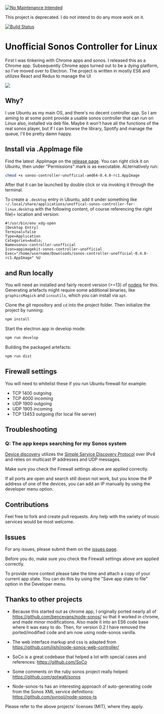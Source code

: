 [![No Maintenance Intended](http://unmaintained.tech/badge.svg)](http://unmaintained.tech/)

This project is deprecated. I do not intend to do any more work on it.

[![Build Status](https://github.com/pascalopitz/unoffical-sonos-controller-for-linux/workflows/Build/release/badge.svg)](https://github.com/pascalopitz/unoffical-sonos-controller-for-linux/actions?query=workflow%3ABuild%2Frelease)

# Unofficial Sonos Controller for Linux

First I was tinkering with Chrome apps and sonos. I released this as a
Chrome app.
Subsequently Chrome apps turned out to be
a dying platform, so I've moved over to Electron. The project is written
in mostly ES6 and utilizes React and Redux to manage the UI

![](http://pascalopitz.github.io/unoffical-sonos-controller-for-linux/screenshots/screenshot_1.png?raw=true)

## Why?

I use Ubuntu as my main OS, and there's no decent controller app.
So I am aiming to at some point provide a usable sonos controller that
can run on Linux also, installed via deb file. Maybe it won't have all
the functions of the real sonos player, but if I can browse the library, Spotify
and manage the queue, I'll be pretty damn happy.

## Install via .AppImage file

Find the latest .AppImage on the [release page](https://github.com/pascalopitz/unoffical-sonos-controller-for-linux/releases).
You can right click it on Ubuntu, then under "Permissions" mark is as executable. ALternatively run:

```bash
chmod +x sonos-controller-unofficial-amd64-0.4.0-rc1.AppImage
```

After that it can be launched by double click or via invoking it through the terminal.

To create a `.desktop` entry in Ubuntu, add it under something like `~/.local/share/applications/unoffical-sonos-controller-for-linux.desktop`
with the following content, of course referencing the right file)= location and version:

```
#!/usr/bin/env xdg-open
[Desktop Entry]
Terminal=false
Type=Application
Categories=Audio;
Name=sonos-controller-unofficial
Icon=appimagekit-sonos-controller-unofficial
Exec="/home/username/Downloads/sonos-controller-unofficial-0.4.0-rc1.AppImage" %U
```

##  and Run locally

You will need an installed and fairly recent version (>=13) of [nodejs](https://nodejs.org/) for this.
Generating artefacts might require some additional binaries, like `graphicsMagick` and
`icnsutils`, which you can install via `apt`.


Clone the git repository and `cd` into the project folder.
Then initialize the project by running:

```bash
npm install
```

Start the electron app in develop mode:

```bash
npm run develop
```

Building the packaged artefacts:

```bash
npm run dist
```

## Firewall settings

You will need to whitelist these if you run Ubuntu firewall for example:

- TCP 1400 outgoing
- TCP 4000 incoming
- UDP 1900 outgoing
- UDP 1905 incoming
- TCP 13453 outgoing (for local file server)

## Troubleshooting

### Q: The app keeps searching for my Sonos system

[Device discovery](https://github.com/bencevans/node-sonos/blob/master/lib/deviceDiscovery.js#L25) utilizes the [Simple Service Discovery Protocol](https://en.wikipedia.org/wiki/Simple_Service_Discovery_Protocol) over IPv4 and relies on multicast IP addresses and UDP messages.

Make sure you check the Firewall settings above are applied correctly.

If all ports are open and search still doesn not work, but you know the IP address of one of the devices, you can add an IP manually by using the developer menu option.


## Contributions

Feel free to fork and create pull requests. Any help with the variety of music services would be most welcome.

## Issues

For any issues, please submit them on the [issues page](https://github.com/pascalopitz/unoffical-sonos-controller-for-linux/issues).

Before you do, make sure you check the Firewall settings above are applied correctly.

To provide more context please take the time and attach a copy of your current app state. You can do this by using the "Save app state to file" option in the Developer menu.


## Thanks to other projects

- Because this started out as chrome app, I originally ported nearly all of https://github.com/bencevans/node-sonos/
  so that it worked in chrome, and made minor modifications.
  Also made it into an ES6 code base where it was easy to do.
  Then, for version 0.2 I have removed the ported/modified code and am now using node-sonos vanilla.

- The web interface markup and css is adapted from https://github.com/jishi/node-sonos-web-controller/

- SoCo is a great codebase that helped a lot with special cases and references: https://github.com/SoCo

- Some comments on the ruby sonos project really helped: https://github.com/gotwalt/sonos

- Node-sonos-ts has an interesting approach of auto-generating code from the Sonos XML service definitions: https://github.com/svrooij/node-sonos-ts

Please refer to the above projects' licenses (MIT), where they apply.


